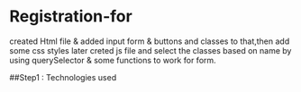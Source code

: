 # Registration-for
created Html file & added input form & buttons and classes to that,then add some css styles later creted js file and select the classes based on name by using querySelector & some functions to work for form. 


##Step1 : Technologies used 
